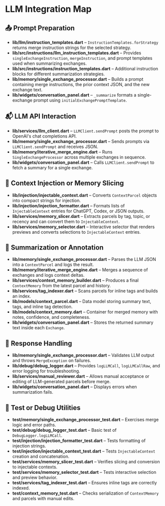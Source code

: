 # LLM Integration Map

## 📤 Prompt Preparation
- **lib/llm/instruction_templates.dart** – `InstructionTemplates.forStrategy` returns merge instruction strings for the selected strategy.
- **lib/src/instructions/llm_instruction_templates.dart** – Provides `singleExchangeInstruction`, `mergeInstruction`, and prompt templates used when summarizing exchanges.
- **lib/src/instructions/instruction_templates.dart** – Additional instruction blocks for different summarization strategies.
- **lib/memory/single_exchange_processor.dart** – Builds a prompt containing merge instructions, the prior context JSON, and the new exchange text.
- **lib/widgets/conversation_panel.dart** – `_summarize` formats a single-exchange prompt using `initialExchangePromptTemplate`.

## 📬 LLM API Interaction
- **lib/services/llm_client.dart** – `LLMClient.sendPrompt` posts the prompt to OpenAI's chat completions API.
- **lib/memory/single_exchange_processor.dart** – Sends prompts via `LLMClient.sendPrompt` and receives JSON.
- **lib/memory/iterative_merge_engine.dart** – Runs `SingleExchangeProcessor` across multiple exchanges in sequence.
- **lib/widgets/conversation_panel.dart** – Calls `LLMClient.sendPrompt` to fetch a summary for a single exchange.

## 🧠 Context Injection or Memory Slicing
- **lib/injection/injectable_context.dart** – Converts `ContextParcel` objects into compact strings for injection.
- **lib/injection/injection_formatter.dart** – Formats lists of `InjectableContext` entries for ChatGPT, Codex, or JSON outputs.
- **lib/services/memory_slicer.dart** – Extracts parcels by tag, topic, or recency and can convert them to `InjectableContext`.
- **lib/services/memory_selector.dart** – Interactive selector that renders previews and converts selections to `InjectableContext` entries.

## 📝 Summarization or Annotation
- **lib/memory/single_exchange_processor.dart** – Parses the LLM JSON into a `ContextParcel` and logs the result.
- **lib/memory/iterative_merge_engine.dart** – Merges a sequence of exchanges and logs context deltas.
- **lib/services/context_memory_builder.dart** – Produces a final `ContextMemory` from the latest parcel and history.
- **lib/services/tag_indexer.dart** – Scans parcels for inline tags and builds an index.
- **lib/models/context_parcel.dart** – Data model storing summary text, tags, and inline tag detection.
- **lib/models/context_memory.dart** – Container for merged memory with notes, confidence, and completeness.
- **lib/widgets/conversation_panel.dart** – Stores the returned summary text inside each `Exchange`.

## 🔁 Response Handling
- **lib/memory/single_exchange_processor.dart** – Validates LLM output and throws `MergeException` on failures.
- **lib/debug/debug_logger.dart** – Provides `logLLMCall`, `logLLMCallRaw`, and error logging for troubleshooting.
- **lib/services/manual_reviewer.dart** – Allows manual acceptance or editing of LLM-generated parcels before merge.
- **lib/widgets/conversation_panel.dart** – Displays errors when summarization fails.

## 🧪 Test or Debug Utilities
- **test/memory/single_exchange_processor_test.dart** – Exercises merge logic and error paths.
- **test/debug/debug_logger_test.dart** – Basic test of `DebugLogger.logLLMCall`.
- **test/injection/injection_formatter_test.dart** – Tests formatting of injection strings.
- **test/injection/injectable_context_test.dart** – Tests `InjectableContext` creation and concatenation.
- **test/services/memory_slicer_test.dart** – Verifies slicing and conversion to injectable contexts.
- **test/services/memory_selector_test.dart** – Tests interactive selection and preview behavior.
- **test/services/tag_indexer_test.dart** – Ensures inline tags are correctly indexed.
- **test/context_memory_test.dart** – Checks serialization of `ContextMemory` and parcels with manual edits.
